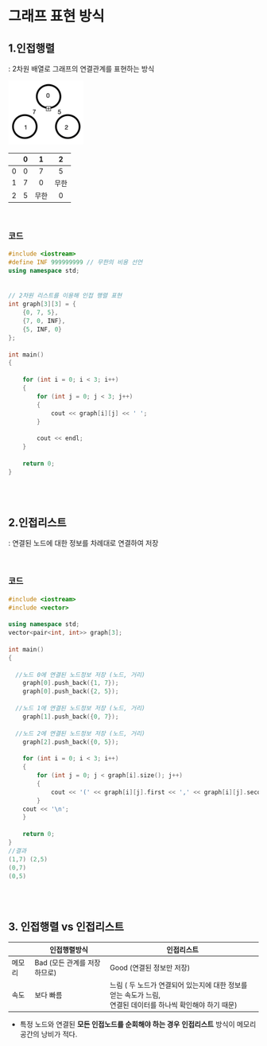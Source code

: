 # 그래프 표현 방식

## 1.인접행렬

: 2차원 배열로 그래프의 연결관계를 표현하는 방식

<img src="readme.assets/image-20200909170559678.png" alt="image-20200909170559678" width ="30%"/>

|      |  0   |  1   |  2   |
| :--: | :--: | :--: | :--: |
|  0   |  0   |  7   |  5   |
|  1   |  7   |  0   | 무한 |
|  2   |  5   | 무한 |  0   |

<br/>

### 코드

```c++
#include <iostream>
#define INF 999999999 // 무한의 비용 선언
using namespace std;


// 2차원 리스트를 이용해 인접 행렬 표현
int graph[3][3] = {
    {0, 7, 5},
    {7, 0, INF},
    {5, INF, 0}
};

int main()
{

    for (int i = 0; i < 3; i++)
    {
        for (int j = 0; j < 3; j++)
        {
            cout << graph[i][j] << ' ';
        }

        cout << endl;
    }

    return 0;
}
```

<br/>

<br/>

## 2.인접리스트

: 연결된 노드에 대한 정보를 차례대로 연결하여 저장

<br/>

### 코드

```c++
#include <iostream>
#include <vector>

using namespace std;
vector<pair<int, int>> graph[3];

int main()
{

  //노드 0에 연결된 노드정보 저장 (노드, 거리)
    graph[0].push_back({1, 7});
    graph[0].push_back({2, 5});
  
  //노드 1에 연결된 노드정보 저장 (노드, 거리)
    graph[1].push_back({0, 7});
  
  //노드 2에 연결된 노드정보 저장 (노드, 거리)
    graph[2].push_back({0, 5});

    for (int i = 0; i < 3; i++)
    {
        for (int j = 0; j < graph[i].size(); j++)
        {
            cout << '(' << graph[i][j].first << ',' << graph[i][j].second << ')' << ' ';
        }
    cout << '\n';
    }

    return 0;
}
//결과
(1,7) (2,5) 
(0,7) 
(0,5) 
```



<br/>

<br/>



## 3. 인접행렬 vs 인접리스트

|        | 인접행렬방식                 | 인접리스트                                                   |
| ------ | ---------------------------- | ------------------------------------------------------------ |
| 메모리 | Bad (모든 관계를 저장하므로) | Good (연결된 정보만 저장)                                    |
| 속도   | 보다 빠름                    | 느림 ( 두 노드가 연결되어 있는지에 대한 정보를 얻는 속도가 느림, <br />연결된 데이터를 하나씩 확인해야 하기 때문) |

- 특정 노드와 연결된 **모든 인접노드를 순회해야 하는 경우** **인접리스트** 방식이 메모리 공간의 낭비가 적다.